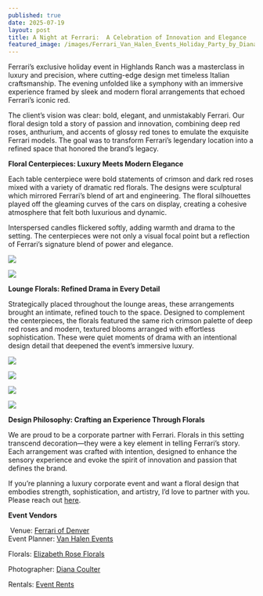 ```yaml
---
published: true
date: 2025-07-19
layout: post
title: A Night at Ferrari:  A Celebration of Innovation and Elegance
featured_image: /images/Ferrari_Van_Halen_Events_Holiday_Party_by_Diana_Coulter-27.jpg
---
```

Ferrari’s exclusive holiday event in Highlands Ranch was a masterclass in luxury and precision, where cutting-edge design met timeless Italian craftsmanship. The evening unfolded like a symphony with an immersive experience framed by sleek and modern floral arrangements that echoed Ferrari’s iconic red.

The client’s vision was clear: bold, elegant, and unmistakably Ferrari. Our floral design told a story of passion and innovation, combining deep red roses, anthurium, and accents of glossy red tones to emulate the exquisite Ferrari models. The goal was to transform Ferrari’s legendary location into a refined space that honored the brand’s legacy.

**Floral Centerpieces: Luxury Meets Modern Elegance**

Each table centerpiece were bold statements of crimson and dark red roses mixed with a variety of dramatic red florals. The designs were sculptural which mirrored Ferrari’s blend of art and engineering. The floral silhouettes played off the gleaming curves of the cars on display, creating a cohesive atmosphere that felt both luxurious and dynamic.

Interspersed candles flickered softly, adding warmth and drama to the setting. The centerpieces were not only a visual focal point but a reflection of Ferrari’s signature blend of power and elegance.

![](/images/Screenshot%202025-07-19%20at%208.38.05%E2%80%AFAM.png)

![](/images/Ferrari_Van_Halen_Events_Holiday_Party_by_Diana_Coulter-24-1.jpg)

**Lounge Florals: Refined Drama in Every Detail**

  
Strategically placed throughout the lounge areas, these arrangements brought an intimate, refined touch to the space. Designed to complement the centerpieces, the florals featured the same rich crimson palette of deep red roses and modern, textured blooms arranged with effortless sophistication. These were quiet moments of drama with an intentional design detail that deepened the event’s immersive luxury.

![](/images/Ferrari_Van_Halen_Events_Holiday_Party_by_Diana_Coulter-26.jpg)

![](/images/Ferrari_Van_Halen_Events_Holiday_Party_by_Diana_Coulter-49.jpg)

![](/images/Ferrari_Van_Halen_Events_by_Diana_Coulter-15.jpeg)

![](/images/Ferrari_Van_Halen_Events_Holiday_Party_by_Diana_Coulter-27.jpg)

**Design Philosophy: Crafting an Experience Through Florals**

We are proud to be a corporate partner with Ferrari. Florals in this setting transcend decoration—they were a key element in telling Ferrari’s story. Each arrangement was crafted with intention, designed to enhance the sensory experience and evoke the spirit of innovation and passion that defines the brand.

If you’re planning a luxury corporate event and want a floral design that embodies strength, sophistication, and artistry, I’d love to partner with you. Please reach out [here](https://elizabethroseflorals.com/contact/).

**Event Vendors**

 Venue: [Ferrari of Denver](https://www.ferrariofdenver.com/?utm_source=google&utm_medium=cpc&utm_campaign=ferrari_of_denver_brand&ddcref=fluency&tcdcmpid=1662579&tcdadid=680126094388&tcdkwid=1967100948&gad_source=1&gad_campaignid=20752807914&gbraid=0AAAAApbbBCne0hPFDMWPDVqM61ctRw8gW&gclid=Cj0KCQjwhO3DBhDkARIsANxrhTpgAb2JLCR4bEusws7GIedZe1BffVKuBlGD_fS_77W-NEEPR7Pp_DYaAgLWEALw_wcB)  
Event Planner: [Van Halen Events](https://vanhalenevents.com/)

Florals: [Elizabeth Rose Florals](https://elizabethroseflorals.com/)

Photographer: [Diana Coulter](https://dianacoulter.com/)

Rentals: [Event Rents](https://eventrents.com/)